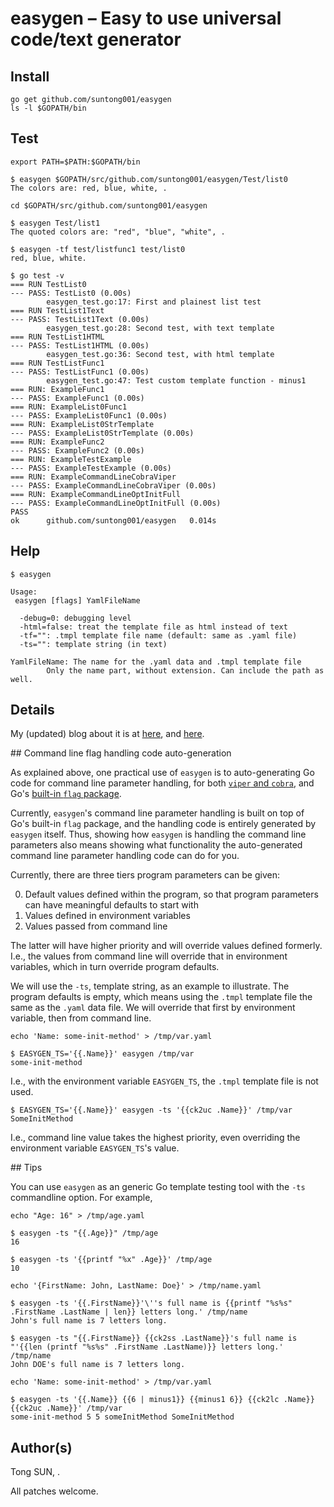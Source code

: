 
# easygen – Easy to use universal code/text generator

## Install

	go get github.com/suntong001/easygen
	ls -l $GOPATH/bin

## Test

	export PATH=$PATH:$GOPATH/bin

	$ easygen $GOPATH/src/github.com/suntong001/easygen/Test/list0
	The colors are: red, blue, white, .

	cd $GOPATH/src/github.com/suntong001/easygen

	$ easygen Test/list1 
	The quoted colors are: "red", "blue", "white", .

	$ easygen -tf test/listfunc1 test/list0
	red, blue, white.

```
$ go test -v 
=== RUN TestList0
--- PASS: TestList0 (0.00s)
        easygen_test.go:17: First and plainest list test
=== RUN TestList1Text
--- PASS: TestList1Text (0.00s)
        easygen_test.go:28: Second test, with text template
=== RUN TestList1HTML
--- PASS: TestList1HTML (0.00s)
        easygen_test.go:36: Second test, with html template
=== RUN TestListFunc1
--- PASS: TestListFunc1 (0.00s)
        easygen_test.go:47: Test custom template function - minus1
=== RUN: ExampleFunc1
--- PASS: ExampleFunc1 (0.00s)
=== RUN: ExampleList0Func1
--- PASS: ExampleList0Func1 (0.00s)
=== RUN: ExampleList0StrTemplate
--- PASS: ExampleList0StrTemplate (0.00s)
=== RUN: ExampleFunc2
--- PASS: ExampleFunc2 (0.00s)
=== RUN: ExampleTestExample
--- PASS: ExampleTestExample (0.00s)
=== RUN: ExampleCommandLineCobraViper
--- PASS: ExampleCommandLineCobraViper (0.00s)
=== RUN: ExampleCommandLineOptInitFull
--- PASS: ExampleCommandLineOptInitFull (0.00s)
PASS
ok      github.com/suntong001/easygen   0.014s
```

## Help

```
$ easygen

Usage:
 easygen [flags] YamlFileName

  -debug=0: debugging level
  -html=false: treat the template file as html instead of text
  -tf="": .tmpl template file name (default: same as .yaml file)
  -ts="": template string (in text)

YamlFileName: The name for the .yaml data and .tmpl template file
        Only the name part, without extension. Can include the path as well.

```

## Details

My (updated) blog about it is at [here](https://github.com/suntong001/blog/blob/master/GoOptP7-easygen.md), and [here](https://sfxpt.wordpress.com/2015/07/04/easygen-is-now-coding-itself/).

<a name="clfhcag" />
## Command line flag handling code auto-generation

As explained above, one practical use of `easygen` is to auto-generating Go code for command line parameter handling, for both [`viper` and `cobra`](https://github.com/suntong001/blog/blob/master/GoOptP7-easygen.md), and Go's [built-in `flag` package](https://sfxpt.wordpress.com/2015/07/04/easygen-is-now-coding-itself/).

Currently, `easygen`'s command line parameter handling is built on top of Go's built-in `flag` package, and the handling code is entirely generated by `easygen` itself. Thus, showing how `easygen` is handling the command line parameters also means showing what functionality the auto-generated command line parameter handling code can do for you. 

Currently, there are three tiers program parameters can be given:

0. Default values defined within the program, so that program parameters can have meaningful defaults to start with
0. Values defined in environment variables
0. Values passed from command line 

The latter will have higher priority and will override values defined formerly. I.e., the values from command line will override that in environment variables, which in turn override program defaults.

We will use the `-ts`, template string, as an example to illustrate. The program defaults is empty, which means using the `.tmpl` template file the same as the `.yaml` data file. We will override that first by environment variable, then from command line.


    echo 'Name: some-init-method' > /tmp/var.yaml

    $ EASYGEN_TS='{{.Name}}' easygen /tmp/var
    some-init-method

I.e., with the environment variable `EASYGEN_TS`, the `.tmpl` template file is not used.

	$ EASYGEN_TS='{{.Name}}' easygen -ts '{{ck2uc .Name}}' /tmp/var
	SomeInitMethod

I.e., command line value takes the highest priority, even overriding the environment variable `EASYGEN_TS`'s value.


<a name="tips" />
## Tips

You can use `easygen` as an generic Go template testing tool with the `-ts` commandline option. For example,

```
echo "Age: 16" > /tmp/age.yaml

$ easygen -ts "{{.Age}}" /tmp/age
16

$ easygen -ts '{{printf "%x" .Age}}' /tmp/age
10

echo '{FirstName: John, LastName: Doe}' > /tmp/name.yaml

$ easygen -ts '{{.FirstName}}'\''s full name is {{printf "%s%s" .FirstName .LastName | len}} letters long.' /tmp/name
John's full name is 7 letters long.

$ easygen -ts "{{.FirstName}} {{ck2ss .LastName}}'s full name is "'{{len (printf "%s%s" .FirstName .LastName)}} letters long.' /tmp/name
John DOE's full name is 7 letters long.

echo 'Name: some-init-method' > /tmp/var.yaml

$ easygen -ts '{{.Name}} {{6 | minus1}} {{minus1 6}} {{ck2lc .Name}} {{ck2uc .Name}}' /tmp/var
some-init-method 5 5 someInitMethod SomeInitMethod

```

## Author(s)

Tong SUN, <suntong from cpan.org>.

All patches welcome. 
